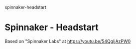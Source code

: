 spinnaker-headstart
# Spinnaker - Headstart

Based on "Spinnaker Labs" at https://youtu.be/54QgIjAzPW0

